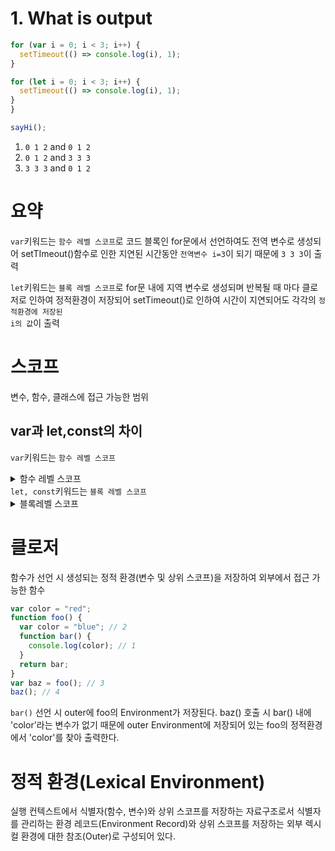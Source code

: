 # 1. What is output

```javascript
for (var i = 0; i < 3; i++) {
  setTimeout(() => console.log(i), 1);
}

for (let i = 0; i < 3; i++) {
  setTimeout(() => console.log(i), 1);
}
}

sayHi();
```

1. <code>0 1 2</code> and <code>0 1 2</code>
2. <code>0 1 2</code> and <code>3 3 3</code>
3. <code>3 3 3</code> and <code>0 1 2</code>

# 요약

<code>var</code>키워드는 <code>함수 레벨 스코프</code>로 코드 블록인 for문에서 선언하여도 전역 변수로 생성되어 setTImeout()함수로 인한 지연된 시간동안 <code>전역변수 i=3</code>이 되기 때문에 <code>3 3 3</code>이 출력

<code>let</code>키워드는 <code>블록 레벨 스코프</code>로 for문 내에 지역 변수로 생성되며 반복될 때 마다 클로저로 인하여 정적환경이 저장되어 setTimeout()로 인하여 시간이 지연되어도 각각의 <code>정적환경에 저장된 i의 값</code>이 출력

# 스코프

변수, 함수, 클래스에 접근 가능한 범위

## var과 let,const의 차이

<code>var</code>키워드는 <code>함수 레벨 스코프</code>

<details>
<summary>함수 레벨 스코프</summary>
<div markdown="1">

함수 레벨 스코프란 var 변수 선언 및 함수 선언문으로 함수 선언 시 함수만을 지역 스코프로 인정하기 때문에 함수 내부에서 선언된 변수만 지역변수 이며 함수 외부에서 선언된 변수는 전역 변수로 선언되는 방식

```javascript
if (true) {
  var scope = `Window`;
}
function foo() {
  var scope = `Local`;
  console.log(scope); //Local
}
foo();
console.log(scope); //Window
```
  위의 코드를 실행 하면 if문이라는 블록내에서 선언한 var변수는 전역 변수로 선언되며
   ![Block내 var 변수 선언 = 전역변수 선언](https://user-images.githubusercontent.com/67920695/158004539-b74b35c1-b1c2-490b-a696-24362410361c.png)
  foo()라는 함수내에서 선언한 변수는 지역변수가 되는 것을 확인할 수 있다.
   ![Function 내 var 변수 선언 = 지역 변수 선언](https://user-images.githubusercontent.com/67920695/158004614-81c71736-c6e2-434b-8b1c-6b93040222fe.png)
  ![코드 실행 결과](https://user-images.githubusercontent.com/67920695/158005117-f3a80499-76f9-4a6c-8662-d04a63b443d8.png)
  코드실행결과
</div>
</details>
<code>let, const</code>키워드는 <code>블록 레벨 스코프</code>
<details>
<summary>블록레벨 스코프</summary>
<div markdown="2">

모든 코드블록(함수, if, for, try/catch)을 지역 스코프로 인정하여 코드 블록 내부에서 선언된 변수는 지역 변수로 외부에서는 참조가 불가능한 방식

```javascript
if (true) {
  let scope = `Local(Block)`;
  console.log(scope); //Local(Block)
}
function foo() {
  let scope_2 = `Local(Function)`;
  console.log(`scope_2`); //Local(Function)
}
foo();
console.log(scope); //Uncaught ReferenceError: scope is not defined
```

</div>
</details>

# 클로저

함수가 선언 시 생성되는 정적 환경(변수 및 상위 스코프)을 저장하여 외부에서 접근 가능한 함수

```javascript
var color = "red";
function foo() {
  var color = "blue"; // 2
  function bar() {
    console.log(color); // 1
  }
  return bar;
}
var baz = foo(); // 3
baz(); // 4
```

<code>bar()</code> 선언 시 outer에 foo의 Environment가 저장된다.
baz() 호출 시 bar() 내에 'color'라는 변수가 없기 때문에 outer Environment에 저장되어 있는 foo의 정적환경에서 'color'를 찾아 출력한다.

# 정적 환경(Lexical Environment)

실행 컨텍스트에서 식별자(함수, 변수)와 상위 스코프를 저장하는 자료구조로서 식별자를 관리하는 환경 레코드(Environment Record)와 상위 스코프를 저장하는 외부 렉시컬 환경에 대한 참조(Outer)로 구성되어 있다.
